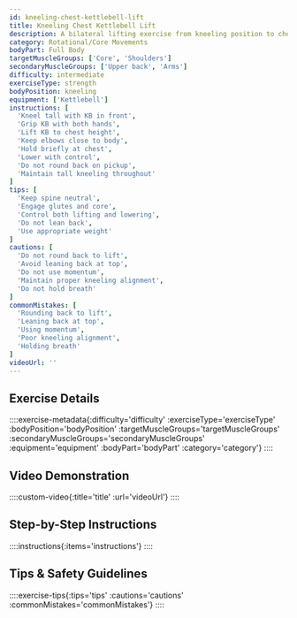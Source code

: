 ```yaml
---
id: kneeling-chest-kettlebell-lift
title: Kneeling Chest Kettlebell Lift
description: A bilateral lifting exercise from kneeling position to chest height, building anterior core strength and teaching proper lifting mechanics without lower body involvement.
category: Rotational/Core Movements
bodyPart: Full Body
targetMuscleGroups: ['Core', 'Shoulders']
secondaryMuscleGroups: ['Upper back', 'Arms']
difficulty: intermediate
exerciseType: strength
bodyPosition: kneeling
equipment: ['Kettlebell']
instructions: [
  'Kneel tall with KB in front',
  'Grip KB with both hands',
  'Lift KB to chest height',
  'Keep elbows close to body',
  'Hold briefly at chest',
  'Lower with control',
  'Do not round back on pickup',
  'Maintain tall kneeling throughout'
]
tips: [
  'Keep spine neutral',
  'Engage glutes and core',
  'Control both lifting and lowering',
  'Do not lean back',
  'Use appropriate weight'
]
cautions: [
  'Do not round back to lift',
  'Avoid leaning back at top',
  'Do not use momentum',
  'Maintain proper kneeling alignment',
  'Do not hold breath'
]
commonMistakes: [
  'Rounding back to lift',
  'Leaning back at top',
  'Using momentum',
  'Poor kneeling alignment',
  'Holding breath'
]
videoUrl: ''
---
```


## Exercise Details

::::exercise-metadata{:difficulty='difficulty' :exerciseType='exerciseType' :bodyPosition='bodyPosition' :targetMuscleGroups='targetMuscleGroups' :secondaryMuscleGroups='secondaryMuscleGroups' :equipment='equipment' :bodyPart='bodyPart' :category='category'}
::::

## Video Demonstration

::::custom-video{:title='title' :url='videoUrl'}
::::

## Step-by-Step Instructions

::::instructions{:items='instructions'}
::::

## Tips & Safety Guidelines

::::exercise-tips{:tips='tips' :cautions='cautions' :commonMistakes='commonMistakes'}
::::
